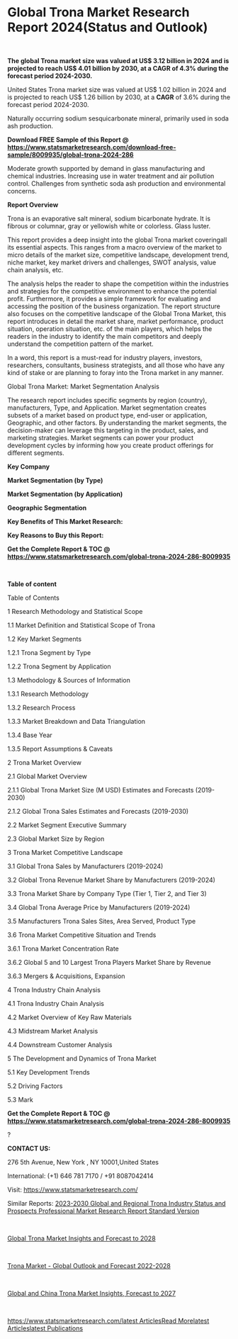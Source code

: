 <h1>Global Trona Market Research Report 2024(Status and Outlook)</h1><br/><p><strong>The global Trona market size was valued at US$ 3.12 billion in 2024 and is projected to reach US$ 4.01 billion by 2030, at a <strong>CAGR</strong> of 4.3% during the forecast period 2024-2030.</strong></p>
 
 
 
 <p>United States Trona market size was valued at US$ 1.02 billion in 2024 and is projected to reach US$ 1.26 billion by 2030, at a <strong>CAGR</strong> of 3.6% during the forecast period 2024-2030.</p>
 
 
 
 <p>Naturally occurring sodium sesquicarbonate mineral, primarily used in soda ash production.</p>
 
 
 
 <p><strong>Download FREE Sample of this Report @ <a href="https://www.statsmarketresearch.com/download-free-sample/8009935/global-trona-2024-286">https://www.statsmarketresearch.com/download-free-sample/8009935/global-trona-2024-286</a></strong></p>
 
 
 
 <p>Moderate growth supported by demand in glass manufacturing and chemical industries. Increasing use in water treatment and air pollution control. Challenges from synthetic soda ash production and environmental concerns.</p>
 
 
 
 <p><strong>Report Overview</strong></p>
 
 
 
 <p>Trona is an evaporative salt mineral, sodium bicarbonate hydrate. It is fibrous or columnar, gray or yellowish white or colorless. Glass luster.</p>
 
 
 
 <p>This report provides a deep insight into the global Trona market coveringall its essential aspects. This ranges from a macro overview of the market to micro details of the market size, competitive landscape, development trend, niche market, key market drivers and challenges, SWOT analysis, value chain analysis, etc.</p>
 
 
 
 <p>The analysis helps the reader to shape the competition within the industries and strategies for the competitive environment to enhance the potential profit. Furthermore, it provides a simple framework for evaluating and accessing the position of the business organization. The report structure also focuses on the competitive landscape of the Global Trona Market, this report introduces in detail the market share, market performance, product situation, operation situation, etc. of the main players, which helps the readers in the industry to identify the main competitors and deeply understand the competition pattern of the market.</p>
 
 
 
 <p>In a word, this report is a must-read for industry players, investors, researchers, consultants, business strategists, and all those who have any kind of stake or are planning to foray into the Trona market in any manner.</p>
 
 
 
 <p>Global Trona Market: Market Segmentation Analysis</p>
 
 
 
 <p>The research report includes specific segments by region (country), manufacturers, Type, and Application. Market segmentation creates subsets of a market based on product type, end-user or application, Geographic, and other factors. By understanding the market segments, the decision-maker can leverage this targeting in the product, sales, and marketing strategies. Market segments can power your product development cycles by informing how you create product offerings for different segments.</p>
 
 
 
 <p><strong>Key Company</strong></p>
 
 
 
 <p><strong>Market Segmentation (by Type)</strong></p>
 
 
 
 <p><strong>Market Segmentation (<strong>by Application</strong>)</strong></p>
 
 
 
 <p><strong>Geographic Segmentation</strong></p>
 
 
 
 <p><strong>Key Benefits of This Market Research:</strong></p>
 
 
 
 <p><strong>Key <strong>Reasons to Buy</strong> this Report:</strong></p>
 
 
 
 <div><b>Get the Complete Report & TOC @ <a href="https://www.statsmarketresearch.com/global-trona-2024-286-8009935">https://www.statsmarketresearch.com/global-trona-2024-286-8009935</a></b></div>
 
 
 
 <p><br />
 
 <b>Table of content</b></p>
 
 
 
 <p>Table of Contents<br />
 
 1 Research Methodology and Statistical Scope<br />
 
 1.1 Market Definition and Statistical Scope of Trona<br />
 
 1.2 Key Market Segments<br />
 
 1.2.1 Trona Segment by Type<br />
 
 1.2.2 Trona Segment by Application<br />
 
 1.3 Methodology & Sources of Information<br />
 
 1.3.1 Research Methodology<br />
 
 1.3.2 Research Process<br />
 
 1.3.3 Market Breakdown and Data Triangulation<br />
 
 1.3.4 Base Year<br />
 
 1.3.5 Report Assumptions & Caveats<br />
 
 2 Trona Market Overview<br />
 
 2.1 Global Market Overview<br />
 
 2.1.1 Global Trona Market Size (M USD) Estimates and Forecasts (2019-2030)<br />
 
 2.1.2 Global Trona Sales Estimates and Forecasts (2019-2030)<br />
 
 2.2 Market Segment Executive Summary<br />
 
 2.3 Global Market Size by Region<br />
 
 3 Trona Market Competitive Landscape<br />
 
 3.1 Global Trona Sales by Manufacturers (2019-2024)<br />
 
 3.2 Global Trona Revenue Market Share by Manufacturers (2019-2024)<br />
 
 3.3 Trona Market Share by Company Type (Tier 1, Tier 2, and Tier 3)<br />
 
 3.4 Global Trona Average Price by Manufacturers (2019-2024)<br />
 
 3.5 Manufacturers Trona Sales Sites, Area Served, Product Type<br />
 
 3.6 Trona Market Competitive Situation and Trends<br />
 
 3.6.1 Trona Market Concentration Rate<br />
 
 3.6.2 Global 5 and 10 Largest Trona Players Market Share by Revenue<br />
 
 3.6.3 Mergers & Acquisitions, Expansion<br />
 
 4 Trona Industry Chain Analysis<br />
 
 4.1 Trona Industry Chain Analysis<br />
 
 4.2 Market Overview of Key Raw Materials<br />
 
 4.3 Midstream Market Analysis<br />
 
 4.4 Downstream Customer Analysis<br />
 
 5 The Development and Dynamics of Trona Market<br />
 
 5.1 Key Development Trends<br />
 
 5.2 Driving Factors<br />
 
 5.3 Mark</p>
 
 
 
 <div><b>Get the Complete Report & TOC @ <a href="https://www.statsmarketresearch.com/global-trona-2024-286-8009935">https://www.statsmarketresearch.com/global-trona-2024-286-8009935</a></b></div>
 
 
 
 <p>? </p>
 
 
 
 <p><b>CONTACT US:</b><br />
 
 276 5th Avenue, New York , NY 10001,United States<br />
 
 International: (+1) 646 781 7170 / +91 8087042414<br />
 
 Visit: <a href="https://www.statsmarketresearch.com/">https://www.statsmarketresearch.com/</a><br />
 
 Similar Reports: <a href="https://www.statsmarketresearch.com/global-trona-2024-286-8009935">2023-2030 Global and Regional Trona Industry Status and Prospects Professional Market Research Report Standard Version</a><br />
 
 <br />
 
 <a href="https://www.statsmarketresearch.com/global-trona-2024-286-8009935">Global Trona Market Insights and Forecast to 2028</a><br />
 
 <br />
 
 <a href="https://www.statsmarketresearch.com/global-trona-2024-286-8009935">Trona Market - Global Outlook and Forecast 2022-2028</a><br />
 
 <br />
 
 <a href="https://www.statsmarketresearch.com/global-trona-2024-286-8009935">Global and China Trona Market Insights, Forecast to 2027</a><br />
 
 <br />
 
 <a href="https://gyeongbokgung.com">https://www.statsmarketresearch.com/</a><a href="https://hallyeomaritime.com">latest Articles</a><a href="https://jingwansa.com">Read More</a><a href="https://nguoiviet.jp/">latest Articles</a><a href="https://www.intelmarketresearch.com/">latest Publications</a></p>